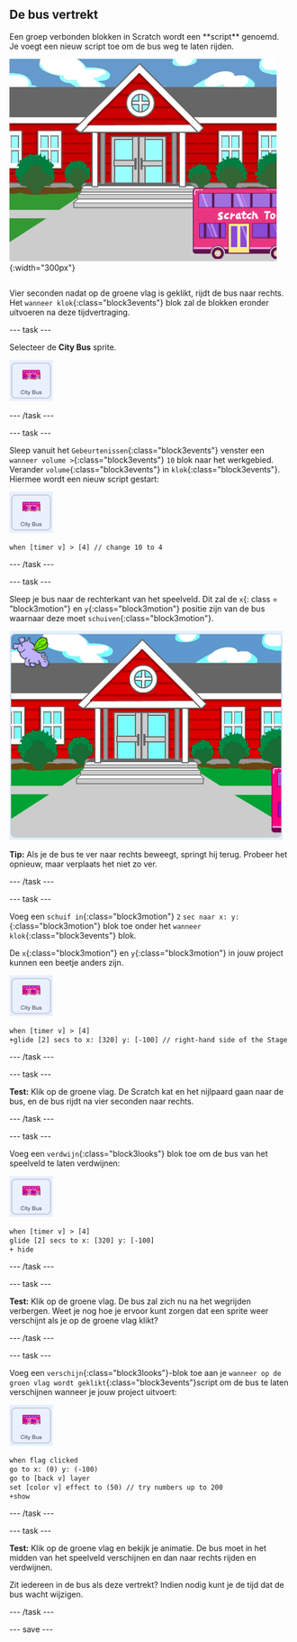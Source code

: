 ## De bus vertrekt

<div style="display: flex; flex-wrap: wrap">
<div style="flex-basis: 200px; flex-grow: 1; margin-right: 15px;">
Een groep verbonden blokken in Scratch wordt een **script** genoemd. Je voegt een nieuw script toe om de bus weg te laten rijden.
</div>
<div>

![Het speelveld laat zien dat de bus naar rechts is verplaatst.](images/bus-leaving.png){:width="300px"}

</div>
</div>

Vier seconden nadat op de groene vlag is geklikt, rijdt de bus naar rechts. Het `wanneer klok`{:class="block3events"} blok zal de blokken eronder uitvoeren na deze tijdvertraging.

--- task ---

Selecteer de **City Bus** sprite.

![De stadsbus-sprite.](images/bus-sprite.png)

--- /task ---

--- task ---

Sleep vanuit het `Gebeurtenissen`{:class="block3events"} venster een `wanneer volume >`{:class="block3events"} `10` blok naar het werkgebied. Verander `volume`{:class="block3events"} in `klok`{:class="block3events"}. Hiermee wordt een nieuw script gestart:

![De stadsbus-sprite.](images/bus-sprite.png)

```blocks3
when [timer v] > [4] // change 10 to 4
```

--- /task ---

--- task ---

Sleep je bus naar de rechterkant van het speelveld. Dit zal de `x`{: class = "block3motion"} en `y`{:class="block3motion"} positie zijn van de bus waarnaar deze moet `schuiven`{:class="block3motion"}.

![](images/bus-right.png)

**Tip:** Als je de bus te ver naar rechts beweegt, springt hij terug. Probeer het opnieuw, maar verplaats het niet zo ver.

--- /task ---

--- task ---

Voeg een `schuif in`{:class="block3motion"} `2` `sec naar x: y:`{:class="block3motion"} blok toe onder het `wanneer klok`{:class="block3events"} blok.

De `x`{:class="block3motion"} en `y`{:class="block3motion"} in jouw project kunnen een beetje anders zijn.

![De stadsbus-sprite.](images/bus-sprite.png)

```blocks3
when [timer v] > [4] 
+glide [2] secs to x: [320] y: [-100] // right-hand side of the Stage
```

--- /task ---

--- task ---

**Test:** Klik op de groene vlag. De Scratch kat en het nijlpaard gaan naar de bus, en de bus rijdt na vier seconden naar rechts.

--- /task ---

--- task ---

Voeg een `verdwijn`{:class="block3looks"} blok toe om de bus van het speelveld te laten verdwijnen:

![De stadsbus-sprite.](images/bus-sprite.png)

```blocks3
when [timer v] > [4] 
glide [2] secs to x: [320] y: [-100]
+ hide
```
--- /task ---

--- task ---

**Test:** Klik op de groene vlag. De bus zal zich nu na het wegrijden verbergen. Weet je nog hoe je ervoor kunt zorgen dat een sprite weer verschijnt als je op de groene vlag klikt?

--- /task ---

--- task ---

Voeg een `verschijn`{:class="block3looks"}-blok toe aan je `wanneer op de groen vlag wordt geklikt`{:class="block3events"}script om de bus te laten verschijnen wanneer je jouw project uitvoert:

![De stadsbus-sprite.](images/bus-sprite.png)

```blocks3
when flag clicked
go to x: (0) y: (-100)
go to [back v] layer
set [color v] effect to (50) // try numbers up to 200
+show
```

--- /task ---

--- task ---

**Test:** Klik op de groene vlag en bekijk je animatie. De bus moet in het midden van het speelveld verschijnen en dan naar rechts rijden en verdwijnen.

Zit iedereen in de bus als deze vertrekt? Indien nodig kunt je de tijd dat de bus wacht wijzigen.

--- /task ---

--- save ---

